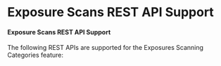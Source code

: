 # Exposure Scans REST API Support

#### Exposure Scans REST API Support <a href="#uuid-d7ca5f47-fc0d-ad89-ccc3-29f692d1c20c" id="uuid-d7ca5f47-fc0d-ad89-ccc3-29f692d1c20c"></a>

The following REST APIs are supported for the Exposures Scanning Categories feature:
